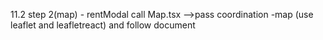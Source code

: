11.2 step 2(map)
    - rentModal call Map.tsx -->pass coordination 
    -map (use leaflet and leafletreact) and follow document